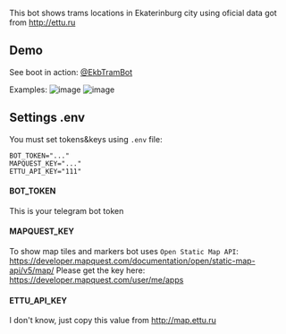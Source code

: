 This bot shows trams locations in Ekaterinburg city using oficial data got from http://ettu.ru

## Demo
See boot in action: [@EkbTramBot](https://t.me/EkbTramBot)

Examples:
![image](https://user-images.githubusercontent.com/25384290/152299521-b0a5f4ae-4726-47cb-b1a1-5f09526f0856.png)
![image](https://user-images.githubusercontent.com/25384290/152299659-2b943154-085e-40f8-a1bc-f5534b1ca7a7.png)


## Settings .env
You must set tokens&keys using `.env` file:
```
BOT_TOKEN="..."
MAPQUEST_KEY="..."
ETTU_API_KEY="111"
```

#### BOT_TOKEN
This is your telegram bot token

#### MAPQUEST_KEY
To show map tiles and markers bot uses `Open Static Map API`: https://developer.mapquest.com/documentation/open/static-map-api/v5/map/
Please get the key here: https://developer.mapquest.com/user/me/apps

#### ETTU_API_KEY
I don't know, just copy this value from http://map.ettu.ru
